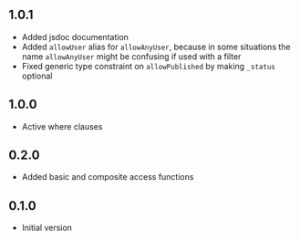## 1.0.1

- Added jsdoc documentation
- Added `allowUser` alias for `allowAnyUser`, because in some situations the name `allowAnyUser` might be confusing if used with a filter
- Fixed generic type constraint on `allowPublished` by making `_status` optional

## 1.0.0

- Active where clauses

## 0.2.0

- Added basic and composite access functions

## 0.1.0

- Initial version
